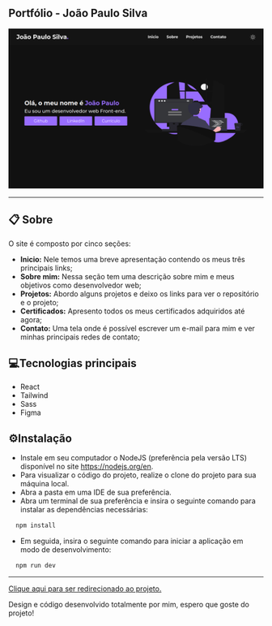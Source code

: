 ## Portfólio - João Paulo Silva

<a href="https://portfolio-jps.vercel.app/"><img src="/public/ImagemDoProjeto.png" alt="Imagem do inicio do projeto"></a>

<hr/>

## 📋 Sobre

O site é composto por cinco seções:

- **Inicio:** Nele temos uma breve apresentação contendo os meus três principais links;
- **Sobre mim:** Nessa seção tem uma descrição sobre mim e meus objetivos como desenvolvedor web;
- **Projetos:** Abordo alguns projetos e deixo os links para ver o repositório e o projeto;
- **Certificados:** Apresento todos os meus certificados adquiridos até agora;
- **Contato:** Uma tela onde é possível escrever um e-mail para mim e ver minhas principais redes de contato;


## 💻Tecnologias principais

- React
- Tailwind
- Sass
- Figma


## ⚙Instalação

- Instale em seu computador o NodeJS (preferência pela versão LTS) disponível no site https://nodejs.org/en.
- Para visualizar o código do projeto, realize o clone do projeto para sua máquina local.
- Abra a pasta em uma IDE de sua preferência.
- Abra um terminal de sua preferência e insira o seguinte comando para instalar as dependências necessárias:
```bash
  npm install
```
- Em seguida, insira o seguinte comando para iniciar a aplicação em modo de desenvolvimento:
```bash
  npm run dev
```

<hr/>

<a href="https://portfolio-jps.vercel.app/">Clique aqui para ser redirecionado ao projeto.</a>

Design e código desenvolvido totalmente por mim, espero que goste do projeto!
